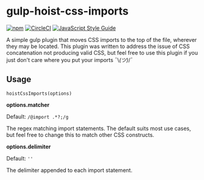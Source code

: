 # gulp-hoist-css-imports

[![npm](https://img.shields.io/npm/v/gulp-hoist-css-imports.svg?style=flat-square)](https://www.npmjs.com/package/gulp-hoist-css-imports) [![CircleCI](https://img.shields.io/circleci/project/w00tmast3r/gulp-hoist-css-imports.svg?style=flat-square)](https://circleci.com/gh/w00tmast3r/gulp-hoist-css-imports) [![JavaScript Style Guide](https://img.shields.io/badge/code%20style-standard-brightgreen.svg?style=flat-square)](http://standardjs.com/)

A simple gulp plugin that moves CSS imports to the top of the file, wherever they may be located. This plugin was written to address the issue of CSS concatenation not producing valid CSS, but feel free to use this plugin if you just don't care where you put your imports ¯\\_(ツ)_/¯

## Usage

`hoistCssImports(options)`

**options.matcher**

Default: `/@import .*?;/g`

The regex matching import statements. The default suits most use cases, but feel free to change this to match other CSS constructs.

**options.delimiter**

Default: `''`

The delimiter appended to each import statement.
